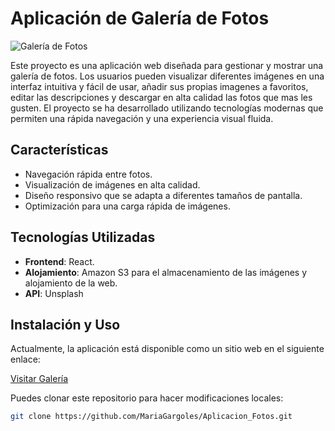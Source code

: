 # Aplicación de Galería de Fotos

![Galería de Fotos](http://galery-mlg.s3-website.eu-west-3.amazonaws.com/)

Este proyecto es una aplicación web diseñada para gestionar y mostrar una galería de fotos. Los usuarios pueden visualizar diferentes imágenes en una interfaz intuitiva y fácil de usar, añadir sus propias imagenes a favoritos, editar las descripciones y descargar en alta calidad las fotos que mas les gusten. El proyecto se ha desarrollado utilizando tecnologías modernas que permiten una rápida navegación y una experiencia visual fluida.

## Características

- Navegación rápida entre fotos.
- Visualización de imágenes en alta calidad.
- Diseño responsivo que se adapta a diferentes tamaños de pantalla.
- Optimización para una carga rápida de imágenes.

## Tecnologías Utilizadas

- **Frontend**: React.
- **Alojamiento**: Amazon S3 para el almacenamiento de las imágenes y alojamiento de la web.
- **API**:  Unsplash

## Instalación y Uso

Actualmente, la aplicación está disponible como un sitio web en el siguiente enlace:

[Visitar Galería](http://galery-mlg.s3-website.eu-west-3.amazonaws.com/)

Puedes clonar este repositorio para hacer modificaciones locales:

```bash
git clone https://github.com/MariaGargoles/Aplicacion_Fotos.git

